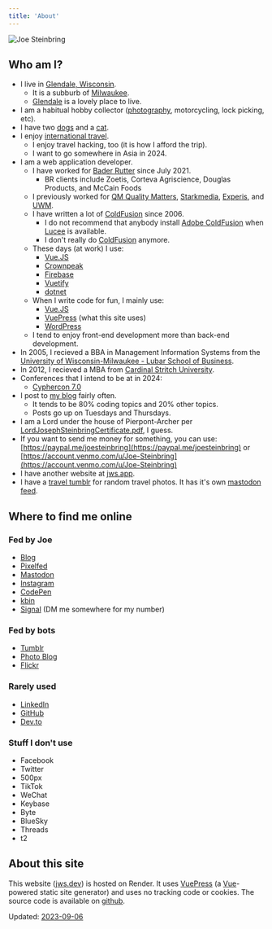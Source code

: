 ```yaml
---
title: 'About'
---
```


<link rel="manifest" href="manifest.json">
<link rel="webmention" href="https://webmention.io/jws.dev/webmention" />
<link rel="pingback" href="https://webmention.io/jws.dev/xmlrpc" />

![Joe Steinbring](logo.png)

## Who am I?

* I live in [Glendale, Wisconsin](http://www.glendale-wi.org/).
	* It is a subburb of [Milwaukee](https://city.milwaukee.gov/).
	* [Glendale](https://en.wikipedia.org/wiki/Glendale,_Wisconsin) is a lovely place to live.
* I am a habitual hobby collector ([photography](https://photos.jws.app/), motorcycling, lock picking, etc).
* I have two [dogs](https://blog.jws.app/tag/dogs/) and a [cat](https://blog.jws.app/tag/cat/).
* I enjoy [international travel](TravelGoals.html).
	* I enjoy travel hacking, too (it is how I afford the trip).
	* I want to go somewhere in Asia in 2024.
* I am a web application developer.
	* I have worked for [Bader Rutter](https://baderrutter.com/) since July 2021.
		* BR clients include Zoetis, Corteva Agriscience, Douglas Products, and McCain Foods
	* I previously worked for [QM Quality Matters](https://www.qualitymatters.org/), [Starkmedia](https://www.starkmedia.com/), [Experis](http://www.experis.com/), and [UWM](https://uwm.edu).
	* I have written a lot of [ColdFusion](https://en.wikipedia.org/wiki/ColdFusion_Markup_Language) since 2006.
		* I do not recommend that anybody install [Adobe ColdFusion](https://www.adobe.com/products/coldfusion-family.html) when [Lucee](https://lucee.org/) is available.
		* I don't really do [ColdFusion](https://cfdocs.org/) anymore.
	* These days (at work) I use:
		* [Vue.JS](https://blog.jws.app/tag/vue-js/)
		* [Crownpeak](https://www.crownpeak.com/)
		* [Firebase](https://firebase.google.com/)
		* [Vuetify](https://vuetifyjs.com/en/)
		* [dotnet](https://dotnet.microsoft.com/en-us/)
	* When I write code for fun, I mainly use:
		* [Vue.JS](https://blog.jws.app/tag/vue-js/)
		* [VuePress](https://blog.jws.app/tag/vuepress/) (what this site uses)
		* [WordPress](https://wordpress.org/)
	* I tend to enjoy front-end development more than back-end development.
* In 2005, I recieved a BBA in Management Information Systems from the [University of Wisconsin-Milwaukee - Lubar School of Business](https://uwm.edu/business/).
* In 2012, I recieved a MBA from [Cardinal Stritch University](https://www.stritch.edu/academics/programs/badgm).
* Conferences that I intend to be at in 2024:
	* [Cyphercon 7.0](https://cyphercon.com/)
* I post to [my blog](https://blog.jws.app/) fairly often.
	* It tends to be 80% coding topics and 20% other topics.
	* Posts go up on Tuesdays and Thursdays.
* I am a Lord under the house of Pierpont-Archer per [LordJosephSteinbringCertificate.pdf](/pdf/LordJosephSteinbringCertificate.pdf), I guess.
* If you want to send me money for something, you can use: [https://paypal.me/joesteinbring](https://paypal.me/joesteinbring) or [https://account.venmo.com/u/Joe-Steinbring](https://account.venmo.com/u/Joe-Steinbring)
* I have another website at <a rel="me" href="https://jws.app">jws.app</a>.
* I have a [travel tumblr](https://travels.jws.app/) for random travel photos.  It has it's own [mastodon feed](https://toot.works/@JoeTravels).

## Where to find me online

### Fed by Joe

* <a rel="me" href="https://blog.jws.app">Blog</a>
* <a rel="me" href="https://pixelfed.social/i/web/profile/11244">Pixelfed</a>
* <a rel="me" href="https://toot.works/@joe">Mastodon</a>
* <a rel="me" href="https://www.instagram.com/joesteinbring/">Instagram</a>
* <a rel="me" href="https://codepen.io/steinbring">CodePen</a>
* <a rel="me" href="https://kbin.social/u/steinbring">kbin</a>
* <a href="https://www.signal.org/">Signal</a> (DM me somewhere for my number)

### Fed by bots

* <a rel="me" href="https://steinbring.jws.app/">Tumblr</a>
* <a rel="me" href="https://photos.jws.app">Photo Blog</a>
* <a rel="me" href="https://www.flickr.com/photos/joesteinbring/">Flickr</a>

### Rarely used

* <a rel="me" href="https://www.linkedin.com/in/steinbring/">LinkedIn</a>
* <a rel="me" href="https://github.com/steinbring/">GitHub</a>
* <a rel="me" href="https://dev.to/steinbring/">Dev.to</a>

### Stuff I don't use

* Facebook
* Twitter
* 500px
* TikTok
* WeChat
* Keybase
* Byte
* BlueSky
* Threads
* t2

## About this site

This website ([jws.dev](https://jws.dev)) is hosted on Render. It uses [VuePress](https://vuepress.vuejs.org/) (a [Vue](https://vuejs.org/)-powered static site generator) and uses no tracking code or cookies.  The source code is available on [github](https://github.com/steinbring/jws.dev).

Updated:  [2023-09-06](https://web.archive.org/web/*/https://jws.dev)
